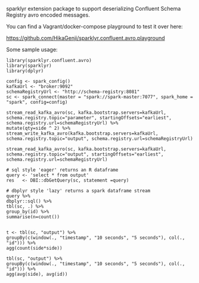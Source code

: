 sparklyr extension package to support deserializing Confluent Schema Registry avro encoded messages.

You can find a Vagrant/docker-compose playground to test it over here: 

https://github.com/HikaGenji/sparklyr.confluent.avro.playground

Some sample usage:

```
library(sparklyr.confluent.avro)
library(sparklyr)
library(dplyr)

config <- spark_config()
kafkaUrl <- "broker:9092"
schemaRegistryUrl <- "http://schema-registry:8081"
sc <- spark_connect(master = "spark://spark-master:7077", spark_home = "spark", config=config)

stream_read_kafka_avro(sc, kafka.bootstrap.servers=kafkaUrl, schema.registry.topic="parameter", startingOffsets="earliest", schema.registry.url=schemaRegistryUrl) %>%
mutate(qty=side ^ 2) %>%
stream_write_kafka_avro(kafka.bootstrap.servers=kafkaUrl, schema.registry.topic="output", schema.registry.url=schemaRegistryUrl) 

stream_read_kafka_avro(sc, kafka.bootstrap.servers=kafkaUrl, schema.registry.topic="output", startingOffsets="earliest", schema.registry.url=schemaRegistryUrl) 

# sql style 'eager' returns an R dataframe
query <- 'select * from output'
res   <- DBI::dbGetQuery(sc, statement =query)

# dbplyr style 'lazy' returns a spark dataframe stream
query %>%
dbplyr::sql() %>%
tbl(sc, .) %>%
group_by(id) %>%
summarise(n=count())


t <- tbl(sc, "output") %>%
groupBy(c(window(., "timestamp", "10 seconds", "5 seconds"), col(., "id"))) %>%
agg(count(side*side))

tbl(sc, "output") %>%
groupBy(c(window(., "timestamp", "10 seconds", "5 seconds"), col(., "id"))) %>%
agg(avg(side), avg(id))
````
